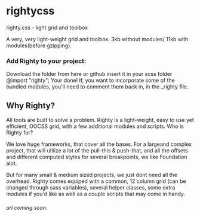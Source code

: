 # rightycss
righty.css - light grid and toolbox

A very, very light-weight grid and toolbox.
3kb without modules/ 11kb with modules(before gzipping).

### Add Righty to your project:

Download the folder from here or github
insert it in your scss folder
@import "righty";
Your done! If, you want to incorporate some of the bundled modules, you'll need to comment them back in, in the _righty file.

## Why Righty?

All tools are built to solve a problem. Righty is a light-weight, easy to use yet efficient, OOCSS grid, with a few additional modules and scripts.
Who is Righty for?

We love huge frameworks, that cover all the bases. For a largeand complex project, that will utilize a lot of the pull-this & push-that, and all the offsets and different computed styles for several breakpoints, we like Foundation alot.

But for many small & medium sized projects, we just dont need all the overhead. Righty comes equiped with a common, 12 column grid (can be changed through sass variables), several helper classes, some extra modules if you'd like as well as a couple scripts that may come in handy.

###### url coming soon.
